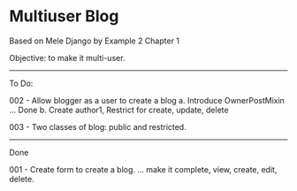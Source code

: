 # Multiuser Blog

Based on Mele Django by Example 2 Chapter 1

Objective: to make it multi-user.

------------------------------------

To Do:

002 - Allow blogger as a user to create a blog
  a. Introduce OwnerPostMixin ... Done
  b. Create author1, Restrict for create, update, delete

003 - Two classes of blog: public and restricted.


------------------------------------

Done

001 - Create form to create a blog.
... make it complete, view, create, edit, delete.
